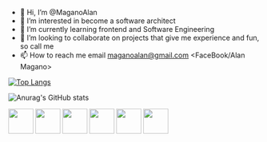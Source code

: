 - 👋 Hi, I’m @MaganoAlan
- 👀 I’m interested in become a software architect
- 🌱 I’m currently learning frontend and Software Engineering
- 💞️ I’m looking to collaborate on projects that give me experience and fun, so call me
- 📫 How to reach me email <maganoalan@gmail.com> <FaceBook/Alan Magano>


[![Top Langs](https://github-readme-stats.vercel.app/api/top-langs/?username=MaganoAlan&layout=compact&show_icons=true&theme=dracula)](https://github.com/anuraghazra/github-readme-stats)

![Anurag's GitHub stats](https://github-readme-stats.vercel.app/api?username=MaganoAlan&show_icons=true&theme=dracula)

<img src="https://cdn.jsdelivr.net/gh/devicons/devicon/icons/javascript/javascript-original.svg" width="50" />   <img src="https://cdn.jsdelivr.net/gh/devicons/devicon/icons/react/react-original-wordmark.svg" width="50" />   <img src="https://cdn.jsdelivr.net/gh/devicons/devicon/icons/typescript/typescript-original.svg" width="50" />   <img src="https://cdn.jsdelivr.net/gh/devicons/devicon/icons/html5/html5-original-wordmark.svg" width="50" />   <img src="https://cdn.jsdelivr.net/gh/devicons/devicon/icons/css3/css3-original-wordmark.svg" width="50"/>    <img src="https://cdn.jsdelivr.net/gh/devicons/devicon/icons/vuejs/vuejs-original-wordmark.svg" width="50" />



<!---
MaganoAlan/MaganoAlan is a ✨ special ✨ repository because its `README.md` (this file) appears on your GitHub profile.
You can click the Preview link to take a look at your changes.
--->
